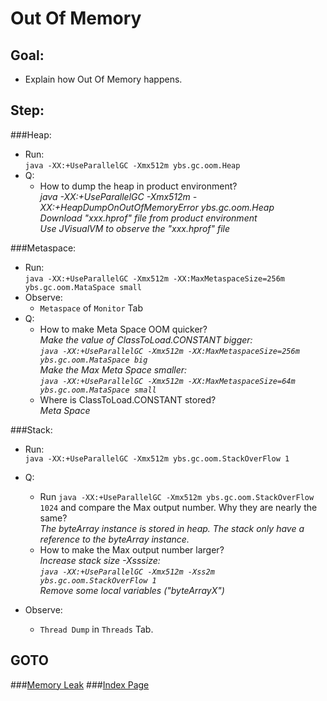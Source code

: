 Out Of Memory
==
Goal:
--
* Explain how Out Of Memory happens.


Step:
--
###Heap:
* Run:  
	`java -XX:+UseParallelGC -Xmx512m ybs.gc.oom.Heap`
* Q:  
	* How to dump the heap in product environment?  
	*java -XX:+UseParallelGC -Xmx512m -XX:+HeapDumpOnOutOfMemoryError ybs.gc.oom.Heap  
	Download "xxx.hprof" file from product environment  
	Use JVisualVM to observe the "xxx.hprof" file*

###Metaspace:
* Run:  
	`java -XX:+UseParallelGC -Xmx512m -XX:MaxMetaspaceSize=256m ybs.gc.oom.MataSpace small`
* Observe:  
	* `Metaspace` of `Monitor` Tab
* Q:  
	* How to make Meta Space OOM quicker?  
	*Make the value of ClassToLoad.CONSTANT bigger:  
	`java -XX:+UseParallelGC -Xmx512m -XX:MaxMetaspaceSize=256m ybs.gc.oom.MataSpace big`  
	Make the Max Meta Space smaller:  
	`java -XX:+UseParallelGC -Xmx512m -XX:MaxMetaspaceSize=64m ybs.gc.oom.MataSpace small`*
	* Where is ClassToLoad.CONSTANT stored?  
	*Meta Space*

###Stack:
* Run:  
	`java -XX:+UseParallelGC -Xmx512m ybs.gc.oom.StackOverFlow 1`

* Q:  
	* Run `java -XX:+UseParallelGC -Xmx512m ybs.gc.oom.StackOverFlow 1024` and compare the Max output number. Why they are nearly the same?  
	*The byteArray instance is stored in heap. The stack only have a reference to the byteArray instance.*  
	* How to make the Max output number larger?  
	*Increase stack size -Xsssize:  
	`java -XX:+UseParallelGC -Xmx512m -Xss2m ybs.gc.oom.StackOverFlow 1`  
	Remove some local variables ("byteArrayX")*
* Observe:  
	* `Thread Dump` in `Threads` Tab.


GOTO
--
###[Memory Leak](../memoryLeak/README.md)
###[Index Page](../../../../../../README.md)